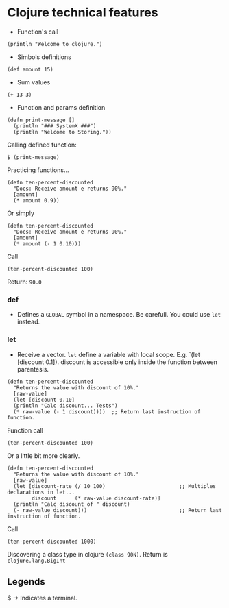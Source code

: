 # Clojure technical features

* Function's call

```
(println "Welcome to clojure.")
```

* Simbols definitions

```
(def amount 15)
```

* Sum values

```
(+ 13 3)
```

* Function and params definition

```
(defn print-message []
  (println "### SystemX ###")
  (println "Welcome to Storing."))
```

Calling defined function: 
```
$ (print-message)
```

Practicing functions...

```
(defn ten-percent-discounted
  "Docs: Receive amount e returns 90%."
  [amount]
  (* amount 0.9))
```

Or simply

```
(defn ten-percent-discounted
  "Docs: Receive amount e returns 90%."
  [amount]
  (* amount (- 1 0.10)))
```

Call

`(ten-percent-discounted 100)`

Return: `90.0`

### def 
- Defines a `GLOBAL` symbol in a namespace. Be carefull. You could use `let` instead.

### let 
- Receive a vector. `let` define a variable with local scope. E.g. `(let [discount 0.1]). discount is accessible only inside the function between parentesis.

```
(defn ten-percent-discounted
  "Returns the value with discount of 10%."
  [raw-value]
  (let [discount 0.10]
  (println "Calc discount... Tests")
  (* raw-value (- 1 discount))))  ;; Return last instruction of function.
```

Function call
```
(ten-percent-discounted 100)
```

Or a little bit more clearly.

```
(defn ten-percent-discounted
  "Returns the value with discount of 10%."
  [raw-value]
  (let [discount-rate (/ 10 100)                        ;; Multiples declarations in let... 
        discount      (* raw-value discount-rate)]
  (println "Calc discount of " discount)
  (- raw-value discount)))                              ;; Return last instruction of function.
```
Call
```
(ten-percent-discounted 1000)
```

Discovering a class type in clojure `(class 90N)`. Return is `clojure.lang.BigInt`

## Legends
$ -> Indicates a terminal.